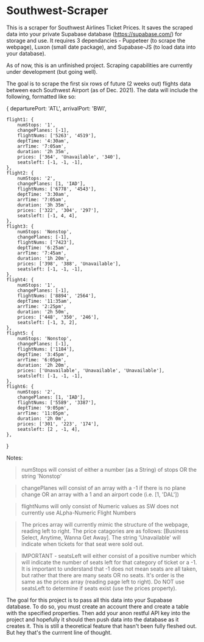 # Southwest-Scraper

This is a scraper for Southwest Airlines Ticket Prices. It saves the scraped data into your private Supabase database (https://supabase.com/) for storage and use. It requires 3 dependancies - Puppeteer (to scrape the webpage), Luxon (small date package), and Supabase-JS (to load data into your database).

As of now, this is an unfinished project. Scraping capabilities are currently under development (but going well).

The goal is to scrape the first six rows of future (2 weeks out) flights data between each Southwest Airport (as of Dec. 2021). The data will include the following, formatted like so:

{
    departurePort: 'ATL',
    arrivalPort: 'BWI',

    flight1: {
        numStops: '1',
        changePlanes: [-1],
        flightNums: ['5263', '4519'],
        deptTime: '4:30am',
        arrTime: '7:05am',
        duration: '2h 35m',
        prices: ['364', 'Unavailable', '340'],
        seatsleft: [-1, -1, -1],
    },
    flight2: {
        numStops: '2',
        changePlanes: [1, 'IAD'],
        flightNums: ['6778', '4543'],
        deptTime: '3:30am',
        arrTime: '7:05am',
        duration: '3h 35m',
        prices: ['322', '304', '297'],
        seatsleft: [-1, 4, 4],
    },
    flight3: {
        numStops: 'Nonstop',
        changePlanes: [-1],
        flightNums: ['7423'],
        deptTime: '6:25am',
        arrTime: '7:45am',
        duration: '1h 20m',
        prices: ['398', '388', 'Unavailable'],
        seatsleft: [-1, -1, -1],
    },
    flight4: {
        numStops: '1',
        changePlanes: [-1],
        flightNums: ['8894', '2564'],
        deptTime: '11:35am',
        arrTime: '2:25pm',
        duration: '2h 50m',
        prices: ['448', '350', '246'],
        seatsleft: [-1, 3, 2],
    },
    flight5: {
        numStops: 'Nonstop',
        changePlanes: [-1],
        flightNums: ['1184'],
        deptTime: '3:45pm',
        arrTime: '6:05pm',
        duration: '2h 20m',
        prices: ['Unavailable', 'Unavailable', 'Unavailable'],
        seatsleft: [-1, -1, -1],
    },
    flight6: {
        numStops: '2',
        changePlanes: [1, 'IAD'],
        flightNums: ['5589', '3387'],
        deptTime: '9:05pm',
        arrTime: '11:05pm',
        duration: '2h 0m',
        prices: ['301', '223', '174'],
        seatsleft: [2 , -1, 4],
    },
}

Notes: 

>numStops will consist of either a number (as a String) of stops OR the string 'Nonstop'

>changePlanes will consist of an array with a -1 if there is no plane change OR an array with a 1 and an airport code (i.e. [1, 'DAL'])

>flightNums will only consist of Numeric values as SW does not currently use ALpha-Numeric Flight Numbers

>The prices array will currently mimic the structure of the webpage, reading left to right. The price catagories are as follows: [Business Select, Anytime, Wanna Get Away]. The string 'Unavailable' will indicate when tickets for that seat were sold out.

> IMPORTANT - seatsLeft will either consist of a positive number which will indicate the number of seats left for that category of ticket or a -1. It is important to understand that -1 does not mean seats are all taken, but rather that there are many seats OR no seats. It's order is the same as the prices array (reading page left to right). Do NOT use seatsLeft to determine if seats exist (use the prices property). 

 
The goal for this project is to pass all this data into your Supabase database. To do so, you must create an account there and create a table with the specified properties. Then add your anon restful API key into the project and hopefully it should then push data into the database as it creates it. This is still a theoretical feature that hasn't been fully fleshed out. But hey that's the currrent line of thought. 